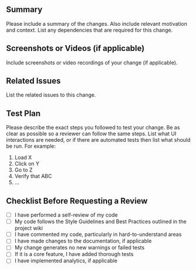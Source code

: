 ## Summary

Please include a summary of the changes. Also include relevant motivation and context. List any dependencies that are required for this change.

## Screenshots or Videos (if applicable)

Include screenshots or video recordings of your change (if applicable).

## Related Issues

List the related issues to this change.

## Test Plan

Please describe the exact steps you followed to test your change. Be as clear as possible so a reviewer can follow the same steps. List what UI interactions are needed, or if there are automated tests then list what should be run. For example:

1. Load X
2. Click on Y
3. Go to Z
4. Verify that ABC
5. ...

## Checklist Before Requesting a Review
- [ ] I have performed a self-review of my code
- [ ] My code follows the Style Guidelines and Best Practices outlined in the project wiki
- [ ] I have commented my code, particularly in hard-to-understand areas
- [ ] I have made changes to the documentation, if applicable
- [ ] My change generates no new warnings or failed tests
- [ ] If it is a core feature, I have added thorough tests
- [ ] I have implemented analytics, if applicable
